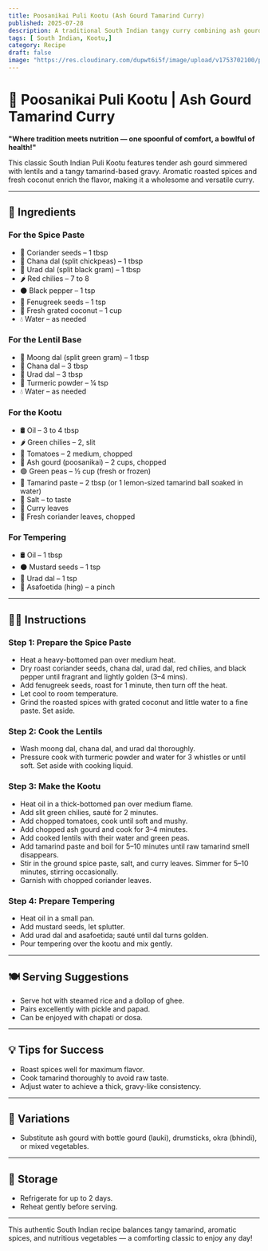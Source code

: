 ```yaml
---
title: Poosanikai Puli Kootu (Ash Gourd Tamarind Curry)  
published: 2025-07-28  
description: A traditional South Indian tangy curry combining ash gourd with lentils in a flavorful tamarind gravy. Perfect with rice or dosa.  
tags: [ South Indian, Kootu,]  
category: Recipe  
draft: false  
image: "https://res.cloudinary.com/dupwt6i5f/image/upload/v1753702100/poosanikai_puli_kootu.jpg"  
---
```


# 🍲 Poosanikai Puli Kootu | Ash Gourd Tamarind Curry

**"Where tradition meets nutrition — one spoonful of comfort, a bowlful of health!"**

This classic South Indian Puli Kootu features tender ash gourd simmered with lentils and a tangy tamarind-based gravy. Aromatic roasted spices and fresh coconut enrich the flavor, making it a wholesome and versatile curry.

---

## 🛒 Ingredients

### For the Spice Paste  
- 🌿 Coriander seeds – 1 tbsp  
- 🌰 Chana dal (split chickpeas) – 1 tbsp  
- 🌰 Urad dal (split black gram) – 1 tbsp  
- 🌶️ Red chilies – 7 to 8  
- ⚫ Black pepper – 1 tsp  
- 🌾 Fenugreek seeds – 1 tsp  
- 🥥 Fresh grated coconut – 1 cup  
- 💧 Water – as needed  

### For the Lentil Base  
- 🌱 Moong dal (split green gram) – 1 tbsp  
- 🌰 Chana dal – 3 tbsp  
- 🌰 Urad dal – 3 tbsp  
- 🌟 Turmeric powder – ¼ tsp  
- 💧 Water – as needed  

### For the Kootu  
- 🛢️ Oil – 3 to 4 tbsp  
- 🌶️ Green chilies – 2, slit  
- 🍅 Tomatoes – 2 medium, chopped  
- 🍈 Ash gourd (poosanikai) – 2 cups, chopped  
- 🟢 Green peas – ½ cup (fresh or frozen)  
- 🍋 Tamarind paste – 2 tbsp (or 1 lemon-sized tamarind ball soaked in water)  
- 🧂 Salt – to taste  
- 🍃 Curry leaves  
- 🌿 Fresh coriander leaves, chopped  

### For Tempering  
- 🛢️ Oil – 1 tbsp  
- ⚫ Mustard seeds – 1 tsp  
- 🌰 Urad dal – 1 tsp  
- 🌿 Asafoetida (hing) – a pinch  

---

## 👩‍🍳 Instructions

### Step 1: Prepare the Spice Paste  
- Heat a heavy-bottomed pan over medium heat.  
- Dry roast coriander seeds, chana dal, urad dal, red chilies, and black pepper until fragrant and lightly golden (3–4 mins).  
- Add fenugreek seeds, roast for 1 minute, then turn off the heat.  
- Let cool to room temperature.  
- Grind the roasted spices with grated coconut and little water to a fine paste. Set aside.

### Step 2: Cook the Lentils  
- Wash moong dal, chana dal, and urad dal thoroughly.  
- Pressure cook with turmeric powder and water for 3 whistles or until soft. Set aside with cooking liquid.

### Step 3: Make the Kootu  
- Heat oil in a thick-bottomed pan over medium flame.  
- Add slit green chilies, sauté for 2 minutes.  
- Add chopped tomatoes, cook until soft and mushy.  
- Add chopped ash gourd and cook for 3–4 minutes.  
- Add cooked lentils with their water and green peas.  
- Add tamarind paste and boil for 5–10 minutes until raw tamarind smell disappears.  
- Stir in the ground spice paste, salt, and curry leaves. Simmer for 5–10 minutes, stirring occasionally.  
- Garnish with chopped coriander leaves.

### Step 4: Prepare Tempering  
- Heat oil in a small pan.  
- Add mustard seeds, let splutter.  
- Add urad dal and asafoetida; sauté until dal turns golden.  
- Pour tempering over the kootu and mix gently.

---

## 🍽️ Serving Suggestions  
- Serve hot with steamed rice and a dollop of ghee.  
- Pairs excellently with pickle and papad.  
- Can be enjoyed with chapati or dosa.

---

## 💡 Tips for Success  
- Roast spices well for maximum flavor.  
- Cook tamarind thoroughly to avoid raw taste.  
- Adjust water to achieve a thick, gravy-like consistency.

---

## 🌿 Variations  
- Substitute ash gourd with bottle gourd (lauki), drumsticks, okra (bhindi), or mixed vegetables.

---

## 🧊 Storage  
- Refrigerate for up to 2 days.  
- Reheat gently before serving.

---

This authentic South Indian recipe balances tangy tamarind, aromatic spices, and nutritious vegetables — a comforting classic to enjoy any day!  








